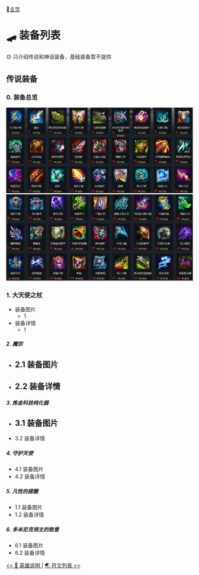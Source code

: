 📖[主页](../README.md)

# 🛹 装备列表

🟡 只介绍传说和神话装备，基础装备暂不提供

## 传说装备

### 0. 装备总览

![](images/传说装备/装备总览01.png)
![](images/传说装备/装备总览02.png)

### 1. 大天使之杖

- 装备图片
    - 1
- 装备详情
    - 1

##### 2. 魔宗

- 2.1 装备图片
    - 
- 2.2 装备详情
    - 

##### 3. 炼金科技纯化器

- 3.1 装备图片
    - 
- 3.2 装备详情

##### 4. 守护天使

- 4.1 装备图片
- 4.2 装备详情

##### 5. 凡性的提醒

- 1.1 装备图片
- 1.2 装备详情

##### 6. 多米尼克领主的致意

- 6.1 装备图片
- 6.2 装备详情

[<< 👨 英雄说明 ](../champions/英雄列表.md) | [🌏 符文列表 >>](../runes/符文列表.md)